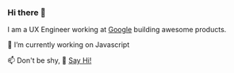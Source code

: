 ### Hi there 👋 

I am a UX Engineer working at [Google](https://about.google/) building awesome products.

🔭 I’m currently working on Javascript

📫 Don't be shy, 👋 [Say Hi!](mailto:sayhi@anshuraj.com)
  
<!--
**anshuraj/anshuraj** is a ✨ _special_ ✨ repository because its `README.md` (this file) appears on your GitHub profile.

Here are some ideas to get you started:

- 🔭 I’m currently working on ...
- 🌱 I’m currently learning ...
- 👯 I’m looking to collaborate on ...
- 🤔 I’m looking for help with ...
- 💬 Ask me about ...
- 📫 How to reach me: ...
- 😄 Pronouns: ...
- ⚡ Fun fact: ...
-->
